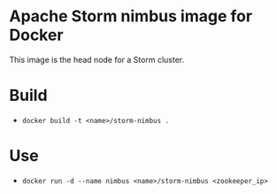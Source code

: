 # Apache Storm nimbus image for Docker

This image is the head node for a Storm cluster.

# Build

* ```docker build -t <name>/storm-nimbus .```

# Use

* ```docker run -d --name nimbus <name>/storm-nimbus <zookeeper_ip>```
